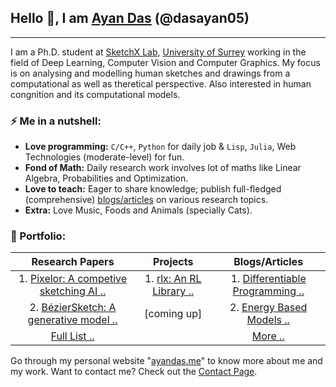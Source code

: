 ## Hello 👋, I am [Ayan Das](https://ayandas.me) (@dasayan05)

------

I am a Ph.D. student at [SketchX Lab](http://sketchx.ai/), [University of Surrey](http://surrey.ac.uk/) working in the field of Deep Learning, Computer Vision and Computer Graphics. My focus is on analysing and modelling human sketches and drawings from a computational as well as theretical perspective. Also interested in human congnition and its computational models.

### ⚡️ Me in a nutshell:

- **Love programming:** `C/C++`, `Python` for daily job & `Lisp`, `Julia`, Web Technologies (moderate-level) for fun.
- **Fond of Math:** Daily research work involves lot of maths like Linear Algebra, Probabilities and Optimization.
- **Love to teach:** Eager to share knowledge; publish full-fledged (comprehensive) [blogs/articles](https://ayandas.me/blogs.html) on various research topics.
- **Extra:** Love Music, Foods and Animals (specially Cats).

### 📝 Portfolio:

|                     **Research Papers**                      |                         **Projects**                         |                      **Blogs/Articles**                      |
| :----------------------------------------------------------: | :----------------------------------------------------------: | :----------------------------------------------------------: |
| 1. [Pixelor: A competive sketching AI ..](https://ayandas.me/pubs/2020/07/30/pub-8.html) | 1. [rlx: An RL Library ..](https://github.com/dasayan05/rlx) | 1. [Differentiable Programming ..](https://ayandas.me/blog-tut/2020/09/08/differentiable-programming.html) |
| 2. [BézierSketch: A generative model ..](https://ayandas.me/pubs/2020/05/22/pub-7.html) |                         [coming up]                          | 2. [Energy Based Models ..](https://ayandas.me/blog-tut/2020/08/13/energy-based-models-one.html) |
|         [Full List ..](https://ayandas.me/pubs.html)         |                                                              |           [More ..](https://ayandas.me/blogs.html)           |

Go through my personal website "[ayandas.me](https://ayandas.me/)" to know more about me and my work. Want to contact me? Check out the [Contact Page](https://ayandas.me/contact.html).
